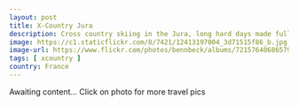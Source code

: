 ```yaml
---
layout: post
title: X-Country Jura
description: Cross country skiing in the Jura, long hard days made full again by great food
image: https://c1.staticflickr.com/8/7421/12413197004_3d71515f86_b.jpg
image-url: https://www.flickr.com/photos/bennbeck/albums/72157640686579574
tags: [ xcountry ]
country: France
---
```


Awaiting content... Click on photo for more travel pics